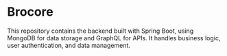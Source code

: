 # Brocore
  This repository contains the backend built with Spring Boot, using MongoDB for data storage and GraphQL for APIs. It handles business logic, user authentication, and data management.  

